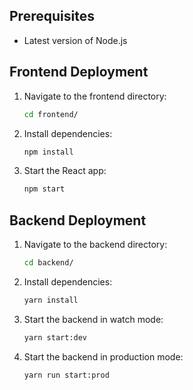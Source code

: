 ## Prerequisites
- Latest version of Node.js

## Frontend Deployment

1. Navigate to the frontend directory:
    ```bash
    cd frontend/
    ```

2. Install dependencies:
    ```bash
    npm install
    ```

3. Start the React app:
    ```bash
    npm start
    ```

## Backend Deployment

1. Navigate to the backend directory:
    ```bash
    cd backend/
    ```

2. Install dependencies:
    ```bash
    yarn install
    ```

3. Start the backend in watch mode:
    ```bash
    yarn start:dev
    ```

4. Start the backend in production mode:
    ```bash
    yarn run start:prod
    ```
